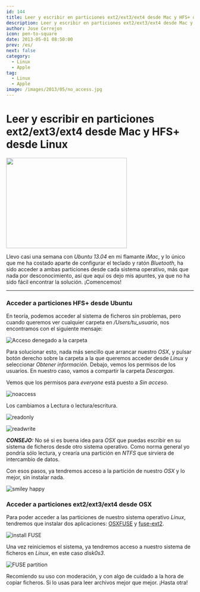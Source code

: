 ```yaml
---
id: 144
title: Leer y escribir en particiones ext2/ext3/ext4 desde Mac y HFS+ desde Linux
description: Leer y escribir en particiones ext2/ext3/ext4 desde Mac y HFS+ desde Linux
author: Jose Cerrejon
icon: pen-to-square
date: 2013-05-01 08:50:00
prev: /es/
next: false
category:
  - Linux
  - Apple
tag:
  - Linux
  - Apple
image: /images/2013/05/no_access.jpg
---
```


# Leer y escribir en particiones ext2/ext3/ext4 desde Mac y HFS+ desde Linux

<a href="/images/2013/05/ubu_desktop.jpg" target="_blank" title="Pulsa para ver en ventana aparte"><img src="/images/2013/05/ubu_desktop_min.jpg" width="324" height="242"></a>

Llevo casi una semana con *Ubuntu 13.04* en mi flamante *iMac*, y lo único que me ha costado aparte de configurar el teclado y ratón *Bluetooth*, ha sido acceder a ambas particiones desde cada sistema operativo, más que nada por desconocimiento, así que aquí os dejo mis apuntes, ya que no ha sido fácil encontrar la solución. ¡Comencemos!

- - -
###  Acceder a particiones HFS+ desde Ubuntu

En teoría, podemos acceder al sistema de ficheros sin problemas, pero cuando queremos ver cualquier carpeta en */Users/tu_usuario*, nos encontramos con el siguiente mensaje:

![Acceso denegado a la carpeta](/images/2013/05/no_access.jpg "Acceso denegado a la carpeta")

Para solucionar esto, nada más sencillo que arrancar nuestro *OSX*, y pulsar botón derecho sobre la carpeta a la que queremos acceder desde *Linux* y seleccionar *Obtener información*. Debajo, vemos los permisos de los usuarios. En nuestro caso, vamos a compartir la carpeta *Descargas*. 

Vemos que los permisos para *everyone* está puesto a *Sin acceso*. 

![noaccess](/images/2013/05/dload_noaccess.jpg)

Los cambiamos a Lectura o lectura/escritura.

![readonly](/images/2013/05/dload_readonly.jpg)

![readwrite](/images/2013/05/dload_rw.jpg)

***CONSEJO:*** No sé si es buena idea para *OSX* que puedas escribir en su sistema de ficheros desde otro sistema operativo. Como norma general yo pondría sólo lectura, y crearía una partición en *NTFS* que sirviera de intercambio de datos.

Con esos pasos, ya tendremos acceso a la partición de nuestro *OSX* y lo mejor, sin instalar nada.

![smiley happy](/css/sm/happy.png)

###  Acceder a particiones ext2/ext3/ext4 desde OSX

Para poder acceder a las particiones de nuestro sistema operativo *Linux*, tendremos que instalar dos aplicaciones: [OSXFUSE](http://osxfuse.github.io) y [fuse-ext2](http://sourceforge.net/projects/fuse-ext2/).

![install FUSE](/images/2013/05/fuse_install.jpg)

Una vez reiniciemos el sistema, ya tendremos acceso a nuestro sistema de ficheros en *Linux*, en este caso *disk0s3*.

![FUSE partition](/images/2013/05/fuse_partitions.jpg)

 Recomiendo su uso con moderación, y con algo de cuidado a la hora de copiar ficheros. Si lo usas para leer archivos mejor que mejor. ¡Hasta otra!